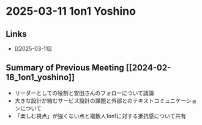 # 2025-03-11 1on1 Yoshino

## Links
- [[2025-03-11]]

## Summary of Previous Meeting [[2024-02-18_1on1_yoshino]]
- リーダーとしての役割と安田さんのフォローについて議論
- 大きな設計が絡むサービス設計の課題と外部とのテキストコミュニケーションについて
- 「楽しむ視点」が強くない点と複数人1on1に対する抵抗感について共有